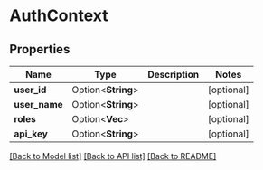 # AuthContext

## Properties

Name | Type | Description | Notes
------------ | ------------- | ------------- | -------------
**user_id** | Option<**String**> |  | [optional]
**user_name** | Option<**String**> |  | [optional]
**roles** | Option<**Vec<String>**> |  | [optional]
**api_key** | Option<**String**> |  | [optional]

[[Back to Model list]](../README.md#documentation-for-models) [[Back to API list]](../README.md#documentation-for-api-endpoints) [[Back to README]](../README.md)


